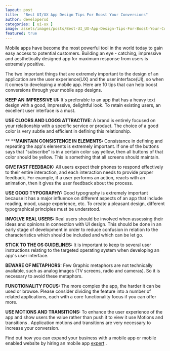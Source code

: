 ```yaml
---
layout: post
title:  "Best UI/UX App Design Tips For Boost Your Conversions"
author: developerxd
categories: [ ui-ux ]
image: assets/images/posts/Best-UI_UX-App-Design-Tips-For-Boost-Your-Conversions/UI_UX-Design-Tips-For-Boost-Your-Conversions.png
featured: true
---
```




Mobile apps have become the most powerful tool in the world today to gain easy access to potential customers. Building an eye - catching, impressive and aesthetically designed app for maximum response from users is extremely positive.



The two important things that are extremely important to the design of an application are the user experience(UX) and the user interface(UI), so when it comes to developing a mobile app. Here are 10 tips that can help boost conversions through your mobile app designs.



**KEEP AN IMPRESSIVE UI:** It's preferable to an app that has a heavy text design with a good, impressive, delightful look. To retain existing users, an excellent user interface is a must.



**USE CLOORS AND LOGOS ATTRACTIVE:** A brand is entirely focused on your relationship with a specific service or product. The choice of a good color is very subtle and efficient in defining this relationship.

**
****MAINTAIN CONSISTENCE IN ELEMENTS:** Consistance in defining and repeating the app's elements is extremely important. If one of the buttons says that "subscribe" is in a certain color say yellow, then all buttons of that color should be yellow. This is something that all screens should maintain.



**GIVE FAST FEEDBACK:** All users expect their phones to respond effectively to their entire interaction, and each interaction needs to provide proper feedback. For example, if a user performs an action, reacts with an animation, then it gives the user feedback about the process.



**USE GOOD TYPOGRAPHY:** Good typography is extremely important because it has a major influence on different aspects of an app that include reading, mood, usage experience, etc. To create a pleasant design, different typographical principles must be understood.



**INVOLVE REAL USERS:** Real users should be involved when assessing their ideas and opinions in connection with UI design. This should be done in an early stage of development in order to reduce confusion in relation to the characteristics which should be included and which can be let go.

**STICK TO THE OS GUIDELINES:** It is important to keep to several user instructions relating to the targeted operating system when developing an app's user interface.



**BEWARE OF METAPHORS:** Few Graphic metaphors are not technically available, such as analog images (TV screens, radio and cameras). So it is necessary to avoid these metaphors.

**FUNCTIONALITY FOCUS:** The more complex the app, the harder it can be used or browse. Please consider dividing the feature into a number of related applications, each with a core functionality focus if you can offer more.

**USE MOTIONS AND TRANSITIONS:** To enhance the user experience of the app and show users the value rather than push it to view it use Motions and transitions . Application motions and transitions are very necessary to increase your conversion.



Find out how you can expand your business with a mobile app or mobile enabled website by hiring an mobile app [expert](https://developerxd.com/contact) .